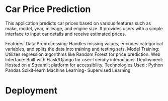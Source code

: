 # Car Price Prediction
This application predicts car prices based on various features such as make, model, year, mileage, and engine size.
It provides users with a simple interface to input car details and receive estimated prices.

Features:
Data Preprocessing: Handles missing values, encodes categorical variables, and splits the data into training and testing sets.
Model Training: Utilizes regression algorithms like Random Forest for price prediction.
Web Interface: Built with Flask/Django for user-friendly interactions.
Deployment: Hosted on a Streamlit platform for accessibility.
Technologies Used :
Python
Pandas
Scikit-learn
Machine Learning- Supervised Learning

# Deployment

